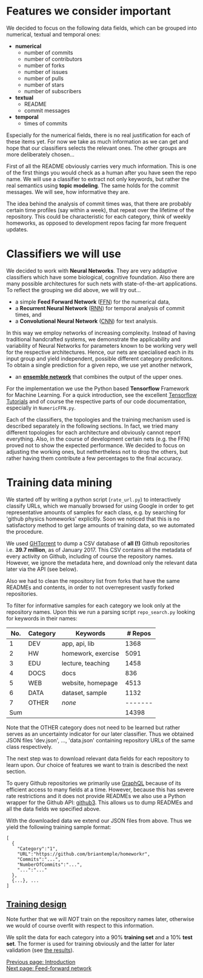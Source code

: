 Features we consider important
==============================
We decided to focus on the following data fields, which can be grouped into
numerical, textual and temporal ones:

* **numerical**
    - number of commits
    - number of contributors
    - number of forks
    - number of issues
    - number of pulls
    - number of stars
    - number of subscribers
* **textual**
    - README
    - commit messages
* **temporal**
    - times of commits

Especially for the numerical fields, there is no real justification for each of these items yet.
For now we take as much information as we can get and hope
that our classifiers selects the relevant ones. The other groups are more
deliberately chosen...

First of all the README obviously carries very much information.
This is one of the first things you would check as a human after
you have seen the repo name. We will use a classifier to extract
not only keywords, but rather the real semantics using **topic modeling**.
The same holds for the commit messages. We will see, how informative they are.

The idea behind the analysis of commit times was, that there are
probably certain time profiles (say within a week), that repeat over the
lifetime of the repository. This could be characteristic for each category,
think of weekly homeworks, as opposed to development repos facing far
more frequent updates.


Classifiers we will use
=======================
We decided to work with **Neural Networks**. They are very addaptive
classifiers which have some biological, cognitive foundation.
Also there are many possible architectures for such nets with state-of-the-art
applications. To reflect the grouping we did above, we will try out...

* a simple **Feed Forward Network** ([FFN](/docs/ffn)) for the numerical data,
* a **Recurrent Neural Network** ([RNN](/docs/rnn)) for temporal analysis of commit times, and
* a **Convolutional Neural Network** ([CNN](/docs/cnn)) for text analysis.

In this way we employ networks of increasing complexity. Instead of
having traditional handcrafted systems, we demonstrate the applicability
and variability of Neural Networks for parameters known to be working
very well for the respective architectures. Hence, our nets are specialised
each in its input group and yield independent, possible different
category predicitons. To obtain a single prediction for a given repo,
we use yet another network,

* an [**ensemble network**](/docs/ensemble) that combines the output of the upper ones.

For the implementation we use the Python based **Tensorflow** Framework
for Machine Learning. For a quick introduction, see the excellent
[Tensorflow Tutorials](https://www.tensorflow.org/tutorials/) and of course
the respective parts of our code documentation, especially in `NumericFFN.py`.

Each of the classifiers, the topologies and the training mechanism
used is described separately in the following sections.
In fact, we tried many different topologies for each architecture
and obviously cannot report everything. Also, in the course of development
certain nets (e.g. the FFN) proved not to show the expected performance.
We decided to focus on adjusting the working ones, but nethertheless
not to drop the others, but rather having them contribute a few percentages
to the final accuracy.

Training data mining
====================
We started off by writing a python script (`rate_url.py`) to interactively classify URLs,
which we manually browsed for using Google in order to get representative
amounts of samples for each class, e.g. by searching for 'github physics homeworks' explicitly.
Soon we noticed that this is no satisfactory method to get large amounts of
training data, so we automated the procedure.

We used [GHTorrent](http://ghtorrent.org/) to dump a CSV database of **all (!)**
Github repositories i.e. **39.7 million**, as of January 2017. This CSV
contains all the metadata of every activity on Github, including of course the repository names.
However, we ignore the metadata here, and download only the relevant data later via the API (see below).

Also we had to clean the repository list from forks that have the same READMEs
and contents, in order to not overrepresent vastly forked repositories.

To filter for informative samples for each category we look only at the repository names.
Upon this we run a parsing script `repo_search.py` looking for keywords in their names:

| No. | Category | Keywords           | # Repos |
|-----|----------|--------------------|---------|
|   1 | DEV      | app, api, lib      |    1368 |
|   2 | HW       | homework, exercise |    5091 |
|   3 | EDU      | lecture, teaching  |    1458 |
|   4 | DOCS     | docs               |     836 |
|   5 | WEB      | website, homepage  |    4513 |
|   6 | DATA     | dataset, sample    |    1132 |
|   7 | OTHER    | _none_             | ------- |
| Sum |          |                    |   14398 |

Note that the OTHER category does not need to be learned but rather serves
as an uncertainty indicator for our later classifier.
Thus we obtained JSON files 'dev.json', ..., 'data.json' containing repository URLs
of the same class respectively.

The next step was to download relevant data fields for each repository to learn upon.
Our choice of features we want to train is described the next section.

To query Github repositories we primarily use [GraphQL](http://graphql.org/)
because of its efficient access to many fields at a time. However,
because this has severe rate restrictions and it does not provide READMEs
we also use a Python wrapper for the Github API:
[github3](https://github.com/sigmavirus24/github3.py).
This allows us to dump READMEs and all the data fields we specified above.

With the downloaded data we extend our JSON files from above.
Thus we yield the following training sample format:

    [
      {
        "Category":"1",
        "URL":"https://github.com/briantemple/homeworkr",
        "Commits":"...",
        "NumberOfCommits":"...",
        "...":"..."
      },
      {...}, ...
    ]


[Training design](/docs/training)
---------------

Note further that we will _NOT_ train on the repository names later,
otherwise we would of course overfit with respect to this information.

We split the data for each category into a 90% **training set** and a
10% **test set**. The former is used for training obviously and the
latter for later validation (see [the results](/docs/results)).

[Previous page: Introduction](/docs/intro)\
[Next page: Feed-forward network](/docs/ffn)
